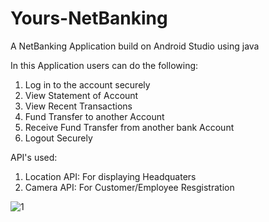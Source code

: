 # Yours-NetBanking
A NetBanking Application build on Android Studio using java

In this Application users can do the following:
1. Log in to the account securely
2. View Statement of Account
3. View Recent Transactions
4. Fund Transfer to another Account
5. Receive Fund Transfer from another bank Account
6. Logout Securely

API's used:
1. Location API: For displaying Headquaters
2. Camera API: For Customer/Employee Resgistration

![1](https://user-images.githubusercontent.com/70742338/141443916-fb469038-0c78-46aa-948c-4d24bc4d23ae.png)
